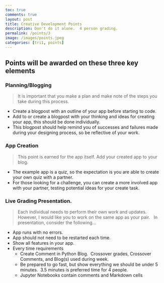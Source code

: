 ```yaml
---
toc: true
comments: true
layout: post
title: Creative Development Points
description: Don't do it alone.  4 person grading.
permalink: /points/3
image: /images/points.jpeg
categories: [tri1, points]
---
```


## Points will be awarded on these three key elements

### Planning/Blogging  
> It is important that you make a plan and make note of the steps you take during this process.
- Create a blogpost with an outline of your app before starting to code. 
- Add to or create a blogpost with your thinking and ideas for creating your app, this should be done individually.
- This blogpost should help remind you of successes and failures made during your designing process, so be reflective of your work. 

### App Creation 
> This point is earned for the app itself. Add your created app to your blog.
- The example app is a quiz, so the expectation is you are able to create your own quiz with a partner.
- For those looking for a challenge, you can create a more involved app with your partner, testing potential ideas for your create task.

### Live Grading Presentation.  
> Each individual needs to perform their own work and updates.  However, I would like you to work on the same app as your pair.   In presentation, consider the following...
- App runs with no errors.
- App should not need to be restarted each time.
- Show all features in your app.
- Every time requirements
    - Create Comment in Python Blog.  Crossover grades, Crossover Comments, and Blog(s) used during week.
    - Be prepared to go fast, but show everything we should be under 5 minutes.  3.5 minutes is preferred time for 4 people.
    - Jupyter Notebooks contain comments and Markdown cells
 